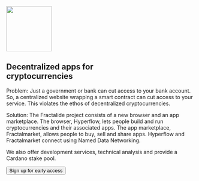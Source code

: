 <section id="stack">
    <div class="header_background">
        <div class="header_content_stack">
            <div class="container">
                <div class="row">
                    <div class="col-md-offset-2 col-md-8">
                        <div class="text-center">
                            <img src="/img/stack-min.png" width="121px" />
                            <h1 class="section_heading_white">Decentralized apps for<br>cryptocurrencies</h1>
                            <p class="text_white">
                                Problem: Just a government or bank can cut access to your bank account. So, a centralized website wrapping a smart contract can cut access to your service. This violates the ethos of decentralized cryptocurrencies.
                            </p>
                            <p class="text_white">
                                Solution: The Fractalide project consists of a new browser and an app marketplace. The browser, Hyperflow, lets people build and run cryptocurrencies and their associated apps. The app marketplace, Fractalmarket, allows people to buy, sell and share apps. Hyperflow and Fractalmarket connect using Named Data Networking.
                            </p>
                            <p class="text_white">
                                We also offer development services, technical analysis and provide a Cardano stake pool.
                            </p>
                            <button class="btn btn-lg btn-default" onclick="location.href = 'https://docs.google.com/forms/d/e/1FAIpQLSfJYF5LM5MD-IaEqJAZ-oboUi-IDnGaH7II5yg1_1WfIadhPw/viewform?usp=sf_link';">Sign up for early access</button>
                        </div>
                    </div>
                </div>
            </div>
        </div>
    </div>
</section>
